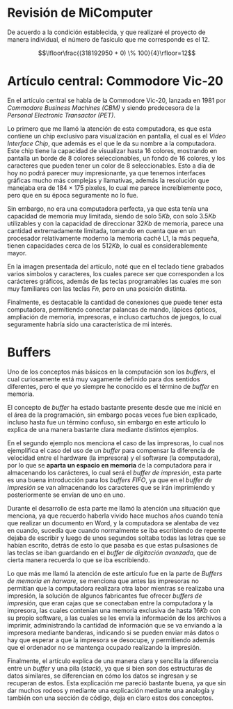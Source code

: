 # Revisión de MiComputer

De acuerdo a la condición establecida, y que realizaré el proyecto de manera individual, el número de fasículo que me corresponde es el 12.

$$\lfloor\frac{(318192950 + 0) \% 100}{4}\rfloor=12$$
# Artículo central: Commodore Vic-20  

En el artículo central se habla de la Commodore Vic-20, lanzada en 1981 por _Commodore Business Machines (CBM)_ y siendo predecesora de la _Personal Electronic Transactor (PET)_.

Lo primero que me llamó la atención de esta computadora, es que esta contiene un chip exclusivo para visualización en pantalla, el cual es el _Video Interface Chip_, que además es el que le da su nombre a la computadora. Este chip tiene la capacidad de visualizar hasta 16 colores, mostrando en pantalla un borde de 8 colores seleccionables, un fondo de 16 colores, y los caracteres que pueden tener un color de 8 seleccionables. Esto a día de hoy no podrá parecer muy impresionante, ya que tenemos interfaces gráficas mucho más complejas y llamativas, además la resolución que manejaba era de $184\times175$ pixeles, lo cual me parece increíblemente poco, pero que en su época seguramente no lo fue.

Sin embargo, no era una computadora perfecta, ya que esta tenía una capacidad de memoria muy limitada, siendo de solo $5 Kb$, con solo $3.5 Kb$ utilizables y con la capacidad de direccionar $32 Kb$ de memoria, parece una cantidad extremadamente limitada, tomando en cuenta que en un procesador relativamente moderno la memoria caché L1, la más pequeña, tienen capacidades cerca de los $512 Kb$, lo cual es considerablemente mayor.  

En la imagen presentada del artículo, noté que en el teclado tiene grabados varios símbolos y caracteres, los cuales parece ser que corresponden a los carácteres gráficos, además de las teclas programables las cuales me son muy familiares con las teclas _Fn_, pero en una posición distinta.

Finalmente, es destacable la cantidad de conexiones que puede tener esta computadora, permitiendo conectar palancas de mando, lápices ópticos, ampliación de memoria, impresoras, e incluso cartuchos de juegos, lo cual seguramente habría sido una característica de mi interés.

# Buffers

Uno de los conceptos más básicos en la computación son los _buffers_, el cual curiosamente está muy vagamente definido para dos sentidos diferentes, pero el que yo siempre he conocido es el término de _buffer_ en memoria.

El concepto de _buffer_ ha estado bastante presente desde que me inicié en el área de la programación, sin embargo pocas veces fue bien explicado, incluso hasta fue un término confuso, sin embargo en este artículo lo explica de una manera bastante clara mediante distintos ejemplos.

En el segundo ejemplo nos menciona el caso de las impresoras, lo cual nos ejemplifica el caso del uso de un _buffer_ para compensar la diferencia de velocidad entre el hardware (la impresora) y el software (la computadora), por lo que se **aparta un espacio en memoria** de la computadora para ir almacenando los carácteres, lo cual será el _buffer de impresión_, esta parte es una buena introducción para los _buffers FIFO_, ya que en el _buffer de impresión_ se van almacenando los caracteres que se irán imprimiendo y posteriormente se envían de uno en uno.

Durante el desarrollo de esta parte me llamó la atención una situación que menciona, ya que recuerdo haberla vivido hace muchos años cuando tenía que realizar un documento en Word, y la computadora se alentaba de vez en cuando, sucedía que cuando normalmente se iba escribiendo de repente dejaba de escribir y luego de unos segundos soltaba todas las letras que se habían escrito, detrás de esto lo que pasaba es que estas pulsasiones de las teclas se iban guardando en el _buffer de digitación avanzada_, que de cierta manera recuerda lo que se iba escribiendo.

Lo que más me llamó la atención de este artículo fue en la parte de _Buffers de memoria en harware_, se menciona que antes las impresoras no permitían que la computadora realizara otra labor mientras se realizaba una impresión, la solución de algunos fabricantes fue ofrecer _buffers de impresión_, que eran cajas que se conectaban entre la computadora y la impresora, las cuales contenían una memoria exclusiva de hasta $16 Kb$ con su propio software, a las cuales se les envía la información de los archivos a imprimir, administrando la cantidad de información que se va enviando a la impresora mediante banderas, indicando si se pueden enviar más datos o hay que esperar a que la impresora se desocupe, y permitiendo además que el ordenador no se mantenga ocupado realizando la impresión.

Finalmente, el artículo explica de una manera clara y sencilla la diferencia entre un _buffer_ y una pila (_stack_), ya que si bien son dos estructuras de datos similares, se diferencian en cómo los datos se ingresan y se recuperan de estos. Esta explicación me pareció bastante buena, ya que sin dar muchos rodeos y mediante una explicación mediante una analogía y también con una sección de código, deja en claro estos dos conceptos.